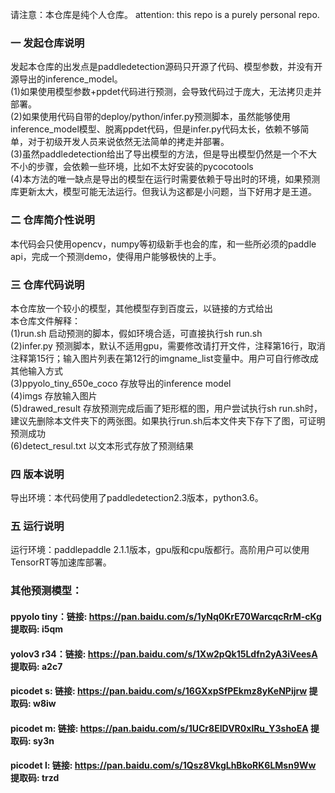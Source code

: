 请注意：本仓库是纯个人仓库。
attention: this repo is a purely personal repo.

### 一 发起仓库说明
发起本仓库的出发点是paddledetection源码只开源了代码、模型参数，并没有开源导出的inference_model。  
(1)如果使用模型参数+ppdet代码进行预测，会导致代码过于庞大，无法拷贝走并部署。  
(2)如果使用代码自带的deploy/python/infer.py预测脚本，虽然能够使用inference_model模型、脱离ppdet代码，但是infer.py代码太长，依赖不够简单，对于初级开发人员来说依然无法简单的拷走并部署。  
(3)虽然paddledetection给出了导出模型的方法，但是导出模型仍然是一个不大不小的步骤，会依赖一些环境，比如不太好安装的pycocotools  
(4)本方法的唯一缺点是导出的模型在运行时需要依赖于导出时的环境，如果预测库更新太大，模型可能无法运行。但我认为这都是小问题，当下好用才是王道。  

### 二 仓库简介性说明
本代码会只使用opencv，numpy等初级新手也会的库，和一些所必须的paddle api，完成一个预测demo，使得用户能够极快的上手。  

### 三 仓库代码说明
本仓库放一个较小的模型，其他模型存到百度云，以链接的方式给出  
本仓库文件解释：  
(1)run.sh 启动预测的脚本，假如环境合适，可直接执行sh run.sh  
(2)infer.py 预测脚本，默认不适用gpu，需要修改请打开文件，注释第16行，取消注释第15行；输入图片列表在第12行的imgname_list变量中。用户可自行修改成其他输入方式  
(3)ppyolo_tiny_650e_coco 存放导出的inference model  
(4)imgs 存放输入图片  
(5)drawed_result 存放预测完成后画了矩形框的图，用户尝试执行sh run.sh时，建议先删除本文件夹下的两张图。如果执行run.sh后本文件夹下存下了图，可证明预测成功  
(6)detect_resul.txt 以文本形式存放了预测结果  

### 四 版本说明
导出环境：本代码使用了paddledetection2.3版本，python3.6。  

### 五 运行说明
运行环境：paddlepaddle 2.1.1版本，gpu版和cpu版都行。高阶用户可以使用TensorRT等加速库部署。  

### 其他预测模型：
#### ppyolo tiny：链接: https://pan.baidu.com/s/1yNq0KrE70WarcqcRrM-cKg 提取码: i5qm 
#### yolov3 r34：链接: https://pan.baidu.com/s/1Xw2pQk15Ldfn2yA3iVeesA 提取码: a2c7
#### picodet s: 链接: https://pan.baidu.com/s/16GXxpSfPEkmz8yKeNPijrw 提取码: w8iw
#### picodet m: 链接: https://pan.baidu.com/s/1UCr8EIDVR0xlRu_Y3shoEA 提取码: sy3n
#### picodet l: 链接: https://pan.baidu.com/s/1Qsz8VkgLhBkoRK6LMsn9Ww 提取码: trzd
